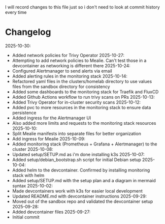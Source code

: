 I will record changes to this file just so i don't need to look at commit history every time

# Changelog
2025-10-30:
- Added network policies for Trivy Operator
2025-10-27:
- Attempting to add network policies to Mealie. Can't test those in a devcontainer as networking is different there
2025-10-24:
- Configured Alertmanager to send alerts via email
- Added alerting rules in the monitoring stack
2025-10-14:
- Refactored yaml files in the clusters/homelab directory to use values files from the sandbox directory for consistency
- Added some dashboards to the monitoring stack for Traefik and FluxCD
- Added Github Actions workflow to run trivy scans on PRs
2025-10-13:
- Added Trivy Operator for in-cluster security scans
2025-10-12:
- Added pvc to more resources in the monitoring stack to ensure data persistence
- Added ingress for the Alertmanager UI
- Also added more limits and requests to the monitoring stack resources
2025-10-10:
- Split Mealie manifests into separate files for better organization
- Add ingress for Mealie
2025-10-09:
- Added monitoring stack (Prometheus + Grafana + Alertmanager) to the cluster
2025-10-08:
- Updated setup/SETUP.md as i'm done installing k3s
2025-10-07:
- Added setup/debian_bootstrap.sh script for initial Debian setup
2025-10-04:
- Added helm to the devcontainer. Confirmed by installing monitoring stack with helm
- Added setup/SETUP.md with the setup plan and a diagram in mermaid syntax
2025-10-02:
- Made devcontainers work with k3s for easier local development
- Updated README.md with devcontainer instructions
2025-09-29:
- Moved out of the sandbox repo and validated the devcontainer setup
2025-09-28:
- Added devcontainer files
2025-09-27:
- Initial commit
